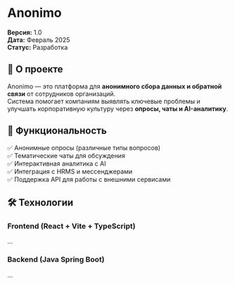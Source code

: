 # Anonimo

**Версия:** 1.0  
**Дата:** Февраль 2025  
**Статус:** Разработка  

## 📌 О проекте  
Anonimo — это платформа для **анонимного сбора данных и обратной связи** от сотрудников организаций.  
Система помогает компаниям выявлять ключевые проблемы и улучшать корпоративную культуру через **опросы, чаты и AI-аналитику**.  

## 🚀 Функциональность  
✅ Анонимные опросы (различные типы вопросов)  
✅ Тематические чаты для обсуждения  
✅ Интерактивная аналитика с AI  
✅ Интеграция с HRMS и мессенджерами  
✅ Поддержка API для работы с внешними сервисами  

## 🛠️ Технологии  
### **Frontend** (React + Vite + TypeScript)  
...
### **Backend** (Java Spring Boot)  
...


